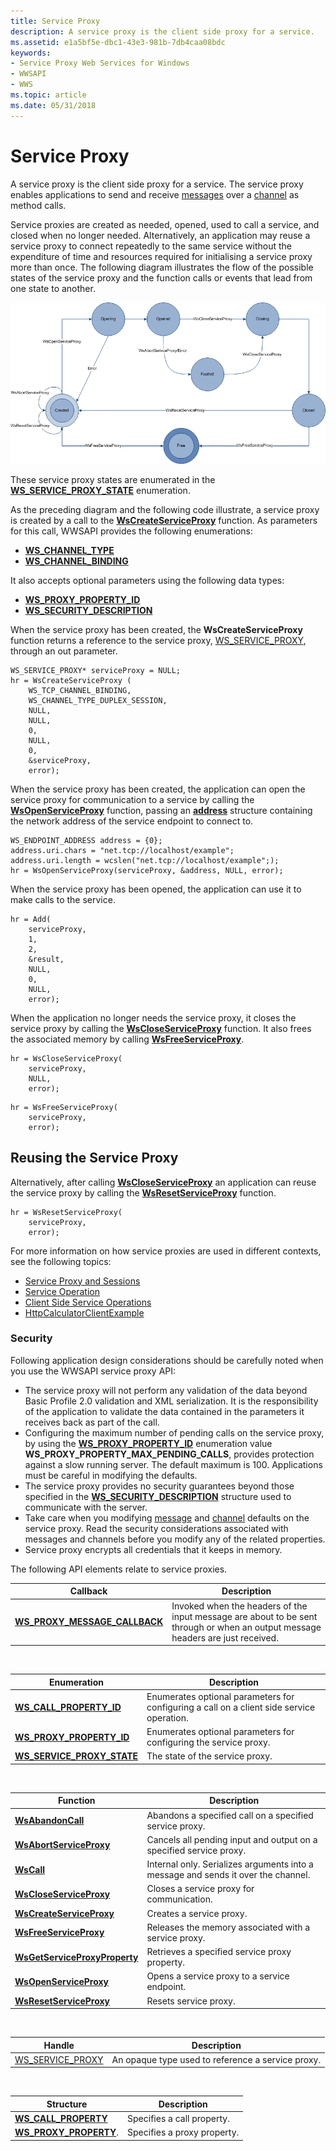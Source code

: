 ```yaml
---
title: Service Proxy
description: A service proxy is the client side proxy for a service.
ms.assetid: e1a5bf5e-dbc1-43e3-981b-7db4caa08bdc
keywords:
- Service Proxy Web Services for Windows
- WWSAPI
- WWS
ms.topic: article
ms.date: 05/31/2018
---
```


# Service Proxy

A service proxy is the client side proxy for a service. The service proxy enables applications to send and receive [messages](message.md) over a [channel](channel.md) as method calls.

Service proxies are created as needed, opened, used to call a service, and closed when no longer needed. Alternatively, an application may reuse a service proxy to connect repeatedly to the same service without the expenditure of time and resources required for initialising a service proxy more than once. The following diagram illustrates the flow of the possible states of the service proxy and the function calls or events that lead from one state to another.

![](images/serviceproxystates.png)

These service proxy states are enumerated in the [**WS\_SERVICE\_PROXY\_STATE**](/windows/desktop/api/WebServices/ne-webservices-ws_service_proxy_state) enumeration.

As the preceding diagram and the following code illustrate, a service proxy is created by a call to the [**WsCreateServiceProxy**](/windows/desktop/api/WebServices/nf-webservices-wscreateserviceproxy) function. As parameters for this call, WWSAPI provides the following enumerations:

-   [**WS\_CHANNEL\_TYPE**](/windows/desktop/api/WebServices/ne-webservices-ws_channel_type)
-   [**WS\_CHANNEL\_BINDING**](/windows/desktop/api/WebServices/ne-webservices-ws_channel_binding)

It also accepts optional parameters using the following data types:

-   [**WS\_PROXY\_PROPERTY\_ID**](/windows/desktop/api/WebServices/ne-webservices-ws_proxy_property_id)
-   [**WS\_SECURITY\_DESCRIPTION**](/windows/desktop/api/WebServices/ns-webservices-ws_security_description)

When the service proxy has been created, the **WsCreateServiceProxy** function returns a reference to the service proxy, [WS\_SERVICE\_PROXY](ws-service-proxy.md), through an out parameter.

``` syntax
WS_SERVICE_PROXY* serviceProxy = NULL;
hr = WsCreateServiceProxy (
    WS_TCP_CHANNEL_BINDING, 
    WS_CHANNEL_TYPE_DUPLEX_SESSION, 
    NULL, 
    NULL, 
    0, 
    NULL,
    0,
    &serviceProxy, 
    error);
```

When the service proxy has been created, the application can open the service proxy for communication to a service by calling the [**WsOpenServiceProxy**](/windows/desktop/api/WebServices/nf-webservices-wsopenserviceproxy) function, passing an [**address**](/windows/desktop/api/WebServices/ns-webservices-ws_endpoint_address) structure containing the network address of the service endpoint to connect to.

``` syntax
WS_ENDPOINT_ADDRESS address = {0};
address.uri.chars = "net.tcp://localhost/example";
address.uri.length = wcslen("net.tcp://localhost/example";);
hr = WsOpenServiceProxy(serviceProxy, &address, NULL, error);
```

When the service proxy has been opened, the application can use it to make calls to the service.

``` syntax
hr = Add(
    serviceProxy, 
    1, 
    2, 
    &result, 
    NULL, 
    0, 
    NULL, 
    error);
```

When the application no longer needs the service proxy, it closes the service proxy by calling the [**WsCloseServiceProxy**](/windows/desktop/api/WebServices/nf-webservices-wscloseserviceproxy) function. It also frees the associated memory by calling [**WsFreeServiceProxy**](/windows/desktop/api/WebServices/nf-webservices-wsfreeserviceproxy).

``` syntax
hr = WsCloseServiceProxy(
    serviceProxy, 
    NULL, 
    error);
```

``` syntax
hr = WsFreeServiceProxy(
    serviceProxy, 
    error);
```

## Reusing the Service Proxy

Alternatively, after calling [**WsCloseServiceProxy**](/windows/desktop/api/WebServices/nf-webservices-wscloseserviceproxy) an application can reuse the service proxy by calling the [**WsResetServiceProxy**](/windows/desktop/api/WebServices/nf-webservices-wsresetserviceproxy) function.

``` syntax
hr = WsResetServiceProxy(
    serviceProxy, 
    error);
```

For more information on how service proxies are used in different contexts, see the following topics:

-   [Service Proxy and Sessions](service-proxy-and-sessions.md)
-   [Service Operation](service-operation.md)
-   [Client Side Service Operations](client-side-service-operations.md)
-   [HttpCalculatorClientExample](httpcalculatorclientexample.md)

### Security

Following application design considerations should be carefully noted when you use the WWSAPI service proxy API:

-   The service proxy will not perform any validation of the data beyond Basic Profile 2.0 validation and XML serialization. It is the responsibility of the application to validate the data contained in the parameters it receives back as part of the call.
-   Configuring the maximum number of pending calls on the service proxy, by using the [**WS\_PROXY\_PROPERTY\_ID**](/windows/desktop/api/WebServices/ne-webservices-ws_proxy_property_id) enumeration value **WS\_PROXY\_PROPERTY\_MAX\_PENDING\_CALLS**, provides protection against a slow running server. The default maximum is 100. Applications must be careful in modifying the defaults.
-   The service proxy provides no security guarantees beyond those specified in the [**WS\_SECURITY\_DESCRIPTION**](/windows/desktop/api/WebServices/ns-webservices-ws_security_description) structure used to communicate with the server.
-   Take care when you modifying [message](message.md) and [channel](channel.md) defaults on the service proxy. Read the security considerations associated with messages and channels before you modify any of the related properties.
-   Service proxy encrypts all credentials that it keeps in memory.

The following API elements relate to service proxies.

| Callback                                                          | Description                                                                                                                     |
|-------------------------------------------------------------------|---------------------------------------------------------------------------------------------------------------------------------|
| [**WS\_PROXY\_MESSAGE\_CALLBACK**](/windows/desktop/api/WebServices/nc-webservices-ws_proxy_message_callback) | Invoked when the headers of the input message are about to be sent through or when an output message headers are just received. |



 



| Enumeration                                                 | Description                                                                               |
|-------------------------------------------------------------|-------------------------------------------------------------------------------------------|
| [**WS\_CALL\_PROPERTY\_ID**](/windows/desktop/api/WebServices/ne-webservices-ws_call_property_id)       | Enumerates optional parameters for configuring a call on a client side service operation. |
| [**WS\_PROXY\_PROPERTY\_ID**](/windows/desktop/api/WebServices/ne-webservices-ws_proxy_property_id)     | Enumerates optional parameters for configuring the service proxy.                         |
| [**WS\_SERVICE\_PROXY\_STATE**](/windows/desktop/api/WebServices/ne-webservices-ws_service_proxy_state) | The state of the service proxy.                                                           |



 



| Function                                                       | Description                                                                       |
|----------------------------------------------------------------|-----------------------------------------------------------------------------------|
| [**WsAbandonCall**](/windows/desktop/api/WebServices/nf-webservices-wsabandoncall)                         | Abandons a specified call on a specified service proxy.                           |
| [**WsAbortServiceProxy**](/windows/desktop/api/WebServices/nf-webservices-wsabortserviceproxy)             | Cancels all pending input and output on a specified service proxy.                |
| [**WsCall**](/windows/desktop/api/WebServices/nf-webservices-wscall)                                       | Internal only. Serializes arguments into a message and sends it over the channel. |
| [**WsCloseServiceProxy**](/windows/desktop/api/WebServices/nf-webservices-wscloseserviceproxy)             | Closes a service proxy for communication.                                         |
| [**WsCreateServiceProxy**](/windows/desktop/api/WebServices/nf-webservices-wscreateserviceproxy)           | Creates a service proxy.                                                          |
| [**WsFreeServiceProxy**](/windows/desktop/api/WebServices/nf-webservices-wsfreeserviceproxy)               | Releases the memory associated with a service proxy.                              |
| [**WsGetServiceProxyProperty**](/windows/desktop/api/WebServices/nf-webservices-wsgetserviceproxyproperty) | Retrieves a specified service proxy property.                                     |
| [**WsOpenServiceProxy**](/windows/desktop/api/WebServices/nf-webservices-wsopenserviceproxy)               | Opens a service proxy to a service endpoint.                                      |
| [**WsResetServiceProxy**](/windows/desktop/api/WebServices/nf-webservices-wsresetserviceproxy)             | Resets service proxy.                                                             |



 



| Handle                                     | Description                                       |
|--------------------------------------------|---------------------------------------------------|
| [WS\_SERVICE\_PROXY](ws-service-proxy.md) | An opaque type used to reference a service proxy. |



 



| Structure                                         | Description                 |
|---------------------------------------------------|-----------------------------|
| [**WS\_CALL\_PROPERTY**](/windows/desktop/api/WebServices/ns-webservices-ws_call_property)    | Specifies a call property.  |
| [**WS\_PROXY\_PROPERTY**](/windows/desktop/api/WebServices/ns-webservices-ws_proxy_property). | Specifies a proxy property. |



 

 

 




